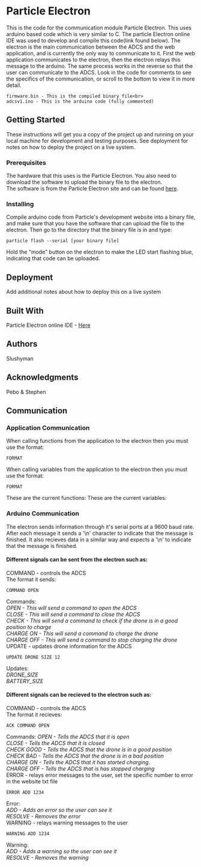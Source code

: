 # Particle Electron

This is the code for the communication module Particle Electron. This uses arduino based code which is very similar to C. The particle Electron online IDE was used to develop and compile this code(link found below). The electron is the main communication between the ADCS and the web application, and is currently the only way to communicate to it. First the web application communicates to the electron, then the electron relays this message to the arduino. The same process works in the reverse so that the user can communicate to the ADCS. Look in the code for comments to see the specifics of the communication, or scroll to the bottom to view it in more detail.<br>
```
firmware.bin - This is the compiled binary file<br>
adcsv1.ino - This is the arduino code (fully commented)
```

## Getting Started

These instructions will get you a copy of the project up and running on your local machine for development and testing purposes. See deployment for notes on how to deploy the project on a live system.

### Prerequisites

The hardware that this uses is the Particle Electron. You also need to download the software to upload the binary file to the electron.<br>
The software is from the Particle Electron site and can be found <a href="https://docs.particle.io/guide/tools-and-features/cli/electron/">here</a>.

### Installing

Compile arduino code from Particle's development website into a binary file, and make sure that you have the software that can upload the file to the electron. Then go to the directory that the binary file is in and type:
```
particle flash --serial [your binary file]
```
Hold the "mode" button on the electron to make the LED start flashing blue, indicating that code can be uploaded.

## Deployment

Add additional notes about how to deploy this on a live system

## Built With

Particle Electron online IDE - <a href="https://build.particle.io">Here</a>

## Authors

Slushyman

## Acknowledgments

Pebo & Stephen

## Communication
### Application Communication
When calling functions from the application to the electron then you must use the format:
```
FORMAT
```
When calling variables from the application to the electron then you must use the format:
```
FORMAT
```
These are the current functions:
These are the current variables:
### Arduino Communication
The electron sends information through it's serial ports at a 9600 baud rate. After each message it sends a '\n' character to indicate that the message is finished. It also recieves data in a similar way and expects a '\n' to indicate that the message is finished.<br>
#### Different signals can be sent from the electron such as:
COMMAND - controls the ADCS<br>
The format it sends:<br>
```
COMMAND OPEN
```
Commands:<br>
  *OPEN - This will send a command to open the ADCS<br>
  CLOSE - This will send a command to close the ADCS<br>
  CHECK - This will send a command to check if the drone is in a good position to charge<br>
  CHARGE ON - This will send a command to charge the drone<br>
  CHARGE OFF - This will send a command to stop charging the drone*<br>
UPDATE - updates drone information for the ADCS
```
UPDATE DRONE SIZE 12
```
Updates:<br>
  *DRONE_SIZE<br>
  BATTERY_SIZE*

#### Different signals can be recieved to the electron such as:
COMMAND - controls the ADCS<br>
The format it recieves:<br>
```
ACK COMMAND OPEN
```
Commands:
  *OPEN - Tells the ADCS that it is open<br>
  CLOSE - Tells the ADCS that it is closed<br>
  CHECK GOOD - Tells the ADCS that the drone is in a good position<br>
  CHECK BAD - Tells the ADCS that the drone is in a bad position<br>
  CHARGE ON - Tells the ADCS that it has started charging.<br>
  CHARGE OFF - Tells the ADCS that is has stopped charging*<br>
ERROR - relays error messages to the user, set the specific number to error in the website txt file
```
ERROR ADD 1234
```
Error:<br>
  *ADD - Adds an error so the user can see it<br>
  RESOLVE - Removes the error*<br>
WARNING - relays warning messages to the user
```
WARNING ADD 1234
```
Warning:<br>
  *ADD - Adds a warning so the user can see it<br>
  RESOLVE - Removes the warning*<br>

